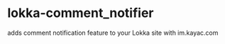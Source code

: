 lokka-comment_notifier
======================

adds comment notification feature to your Lokka site with im.kayac.com